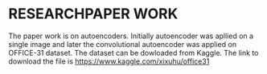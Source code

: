 # RESEARCHPAPER WORK

The paper work is on autoencoders. Initially autoencoder was apllied on a single image and later the convolutional autoencoder was applied on OFFICE-31 dataset. The dataset can be dowloaded from Kaggle. The link to download the file is https://www.kaggle.com/xixuhu/office31
